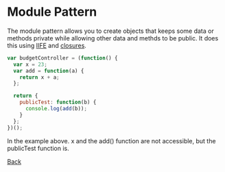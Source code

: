 # Module Pattern

The module pattern allows you to create objects that keeps some data or methods private while allowing other data and methds to be public. It does this using [IIFE](javascript_functions_objects.md#Immediately_Invoked_Function_Expressions) and [closures](javascript_functions_objects.md#Closures).

```javascript
var budgetController = (function() {
  var x = 23;
  var add = function(a) {
    return x + a;
  };

  return {
    publicTest: function(b) {
      console.log(add(b));
    }
  };
})();
```

In the example above. x and the add() function are not accessible, but the publicTest function is.

[Back](javascript.md)
